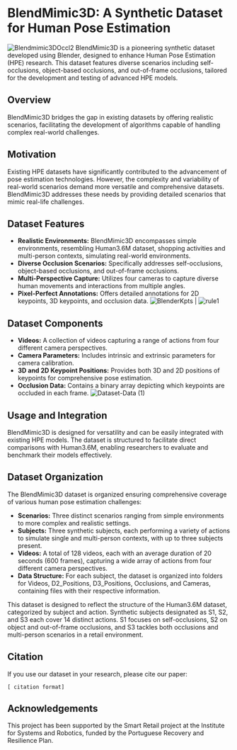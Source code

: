 # BlendMimic3D: A Synthetic Dataset for Human Pose Estimation
![Blendmimic3DOccl2](https://github.com/FilipaLino/BlendMimic3D/assets/102179022/f8c2147b-aadd-4a54-9500-09940f156373)
BlendMimic3D is a pioneering synthetic dataset developed using Blender, designed to enhance Human Pose Estimation (HPE) research. This dataset features diverse scenarios including self-occlusions, object-based occlusions, and out-of-frame occlusions, tailored for the development and testing of advanced HPE models.

## Overview
BlendMimic3D bridges the gap in existing datasets by offering realistic scenarios, facilitating the development of algorithms capable of handling complex real-world challenges.

## Motivation
Existing HPE datasets have significantly contributed to the advancement of pose estimation technologies. However, the complexity and variability of real-world scenarios demand more versatile and comprehensive datasets. BlendMimic3D addresses these needs by providing detailed scenarios that mimic real-life challenges.

## Dataset Features
- **Realistic Environments:** BlendMimic3D encompasses simple environments, resembling Human3.6M dataset, shopping activities and multi-person contexts, simulating real-world environments.
- **Diverse Occlusion Scenarios:** Specifically addresses self-occlusions, object-based occlusions, and out-of-frame occlusions.
- **Multi-Perspective Capture:** Utilizes four cameras to capture diverse human movements and interactions from multiple angles.
- **Pixel-Perfect Annotations:** Offers detailed annotations for 2D keypoints, 3D keypoints, and occlusion data.
![BlenderKpts](https://github.com/FilipaLino/BlendMimic3D/assets/102179022/8abafb5d-85db-4cf6-8658-8d2afa5f1e91) | ![rule1](https://github.com/FilipaLino/BlendMimic3D/assets/102179022/fd13a908-15ca-44f3-b234-984ee5c9bde5)

## Dataset Components
- **Videos:** A collection of videos capturing a range of actions from four different camera perspectives.
- **Camera Parameters:** Includes intrinsic and extrinsic parameters for camera calibration.
- **3D and 2D Keypoint Positions:** Provides both 3D and 2D positions of keypoints for comprehensive pose estimation.
- **Occlusion Data:** Contains a binary array depicting which keypoints are occluded in each frame.
![Dataset-Data (1)](https://github.com/FilipaLino/BlendMimic3D/assets/102179022/4fc14114-6cda-42a1-8b73-eda562e7cf46)

## Usage and Integration
BlendMimic3D is designed for versatility and can be easily integrated with existing HPE models. The dataset is structured to facilitate direct comparisons with Human3.6M, enabling researchers to evaluate and benchmark their models effectively.

## Dataset Organization 

The BlendMimic3D dataset is organized ensuring comprehensive coverage of various human pose estimation challenges:

- **Scenarios:** Three distinct scenarios ranging from simple environments to more complex and realistic settings.
- **Subjects:** Three synthetic subjects, each performing a variety of actions to simulate single and multi-person contexts, with up to three subjects present.
- **Videos:** A total of 128 videos, each with an average duration of 20 seconds (600 frames), capturing a wide array of actions from four different camera perspectives.
- **Data Structure:** For each subject, the dataset is organized into folders for Videos, D2_Positions, D3_Positions, Occlusions, and Cameras, containing files with their respective information.

This dataset is designed to reflect the structure of the Human3.6M dataset, categorized by subject and action. Synthetic subjects designated as S1, S2, and S3 each cover 14 distinct actions. S1 focuses on self-occlusions, S2 on object and out-of-frame occlusions, and S3 tackles both occlusions and multi-person scenarios in a retail environment. 

## Citation
If you use our dataset in your research, please cite our paper: 
```
[ citation format]
```

## Acknowledgements
This project has been supported by the Smart Retail project at the Institute for Systems and Robotics, funded by the Portuguese Recovery and Resilience Plan.

